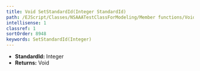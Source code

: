 ```yaml
---
title: Void SetStandardId(Integer StandardId)
path: /EJScript/Classes/NSAAATestClassForModeling/Member functions/Void SetStandardId(Integer p_0)
intellisense: 1
classref: 1
sortOrder: 8948
keywords: SetStandardId(Integer)
---
```



* **StandardId:** Integer
* **Returns:** Void


